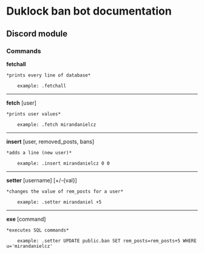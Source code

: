 # Duklock ban bot documentation


## Discord module
### Commands

**fetchall**

	*prints every line of database*

		example: .fetchall

------------


**fetch** [user] 

	*prints user values*
	
		example: .fetch mirandanielcz

------------


**insert** [user, removed_posts, bans] 

	*adds a line (new user)*
	
		example: .insert mirandanielcz 0 0

------------


**setter** [username] [+/-{val}] 

	*changes the value of rem_posts for a user*
	
		example: .setter mirandaniel +5

------------


**exe** [command] 

	*executes SQL commands*
	
		example: .setter UPDATE public.ban SET rem_posts=rem_posts+5 WHERE u='mirandanielcz'

